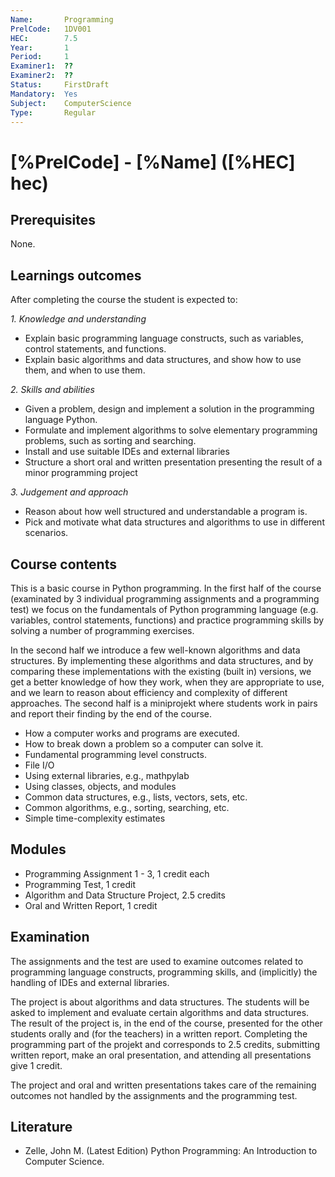 ```yaml
---
Name:       Programming  
PrelCode:   1DV001  
HEC:        7.5  
Year:       1  
Period:     1  
Examiner1:  ??  
Examiner2:  ??  
Status:     FirstDraft  
Mandatory:  Yes  
Subject:    ComputerScience  
Type:       Regular  
---
```


# [%PrelCode] - [%Name] ([%HEC] hec)

## Prerequisites

None.

## Learnings outcomes

After completing the course the student is expected to:

*1. Knowledge and understanding*

- Explain basic programming language constructs, such as variables, control statements, and functions.
- Explain basic algorithms and data structures, and show how to use them, and when to use them.

*2.	Skills and abilities*

- Given a problem, design and implement a solution in the programming language Python.
- Formulate and implement algorithms to solve elementary programming problems, such as sorting and searching.
- Install and use suitable IDEs and external libraries
- Structure a short oral and written presentation presenting the result of a minor programming project


*3.	Judgement and approach*

- Reason about how well structured and understandable a program is.
- Pick and motivate what data structures and algorithms to use in different scenarios.


## Course contents

This is a basic course in Python programming. In the first half of the course (examinated by 3 individual programming assignments and a programming test) we focus on the fundamentals of Python programming  language (e.g. variables, control statements, functions) and practice programming skills by solving a 
number of programming exercises. 

In the second half we  introduce a few well-known algorithms and data structures. By implementing these algorithms  and data structures, and by comparing these implementations with the existing (built in) versions, we get a better knowledge of how they work, when they are appropriate to use, and we learn to reason about efficiency and complexity of different approaches. The second half is a miniprojekt where students work in pairs and report their finding by the end of the course.

- How a computer works and programs are executed.
- How to break down a problem so a computer can solve it.
- Fundamental programming level constructs.
- File I/O
- Using external libraries, e.g., mathpylab
- Using classes, objects, and modules
- Common data structures, e.g., lists, vectors, sets, etc.
- Common algorithms, e.g., sorting, searching, etc.
- Simple time-complexity estimates

## Modules

- Programming Assignment 1 - 3, 1 credit each
- Programming Test, 1 credit
- Algorithm and Data Structure Project, 2.5 credits
- Oral and Written Report, 1 credit 


## Examination

The assignments and the test are used to examine outcomes 
related to programming language constructs, programming skills, and (implicitly)
the handling of IDEs and external libraries.

The project is about algorithms and data structures. The students will be asked to implement and 
evaluate certain algorithms and data structures. The result of the project is, in the end of the course, 
presented for the other students orally and (for the teachers) in a written report. Completing the programming 
part of the projekt and corresponds to 2.5 credits, submitting written report, make an oral presentation, and
attending all presentations give 1 credit.  

The project and oral and written presentations takes care of the remaining outcomes not handled by the assignments and 
the programming test. 

## Literature

- Zelle, John M. (Latest Edition) Python Programming: An Introduction to Computer Science.
